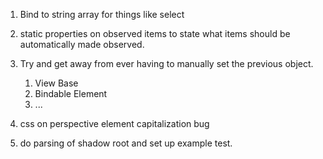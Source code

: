1. Bind to string array for things like select
1. static properties on observed items to state what items should be automatically made observed.
1. Try and get away from ever having to manually set the previous object.
    1. View Base
    1. Bindable Element
    1. ...
   

1. css on perspective element capitalization bug
2. do parsing of shadow root and set up example test.